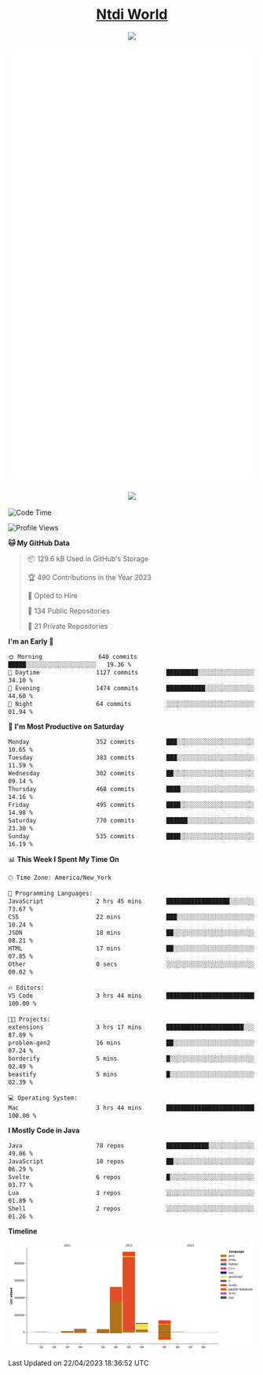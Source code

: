<h1 align="center"><a href="https://www.ntdi.world">Ntdi World</a></h1>
<p align="center">
  <a href="https://github.com/n-tdi"><img src="https://readme-typing-svg.herokuapp.com?lines=FullStack+Developer;Web+Developer;Open-Source+Enthusiast;Java+Developer;Spigot-API%20Developer;&center=true&width=500&height=50"></a>
</p>

<div align="center">
  <img src="/github-metrics.svg"></img>
  
  <img src="https://komarev.com/ghpvc/?username=n-tdi&color=green"></img>
</div>

<!-- May use later.. idk -->
<!-- <a href="http://www.github.com/n-tdi"><img src="https://github-readme-stats.vercel.app/api?username=n-tdi&show_icons=true&hide=&count_private=true&title_color=0891b2&text_color=ffffff&icon_color=0891b2&bg_color=1c1917&hide_border=true&show_icons=true" alt="n-tdi's GitHub stats" /></a> -->

<!--START_SECTION:waka-->
![Code Time](http://img.shields.io/badge/Code%20Time-235%20hrs%2022%20mins-blue)

![Profile Views](http://img.shields.io/badge/Profile%20Views-1-blue)

**🐱 My GitHub Data** 

> 📦 129.6 kB Used in GitHub's Storage 
 > 
> 🏆 490 Contributions in the Year 2023
 > 
> 💼 Opted to Hire
 > 
> 📜 134 Public Repositories 
 > 
> 🔑 21 Private Repositories 
 > 
**I'm an Early 🐤** 

```text
🌞 Morning                640 commits         █████░░░░░░░░░░░░░░░░░░░░   19.36 % 
🌆 Daytime                1127 commits        █████████░░░░░░░░░░░░░░░░   34.10 % 
🌃 Evening                1474 commits        ███████████░░░░░░░░░░░░░░   44.60 % 
🌙 Night                  64 commits          ░░░░░░░░░░░░░░░░░░░░░░░░░   01.94 % 
```
📅 **I'm Most Productive on Saturday** 

```text
Monday                   352 commits         ███░░░░░░░░░░░░░░░░░░░░░░   10.65 % 
Tuesday                  383 commits         ███░░░░░░░░░░░░░░░░░░░░░░   11.59 % 
Wednesday                302 commits         ██░░░░░░░░░░░░░░░░░░░░░░░   09.14 % 
Thursday                 468 commits         ████░░░░░░░░░░░░░░░░░░░░░   14.16 % 
Friday                   495 commits         ████░░░░░░░░░░░░░░░░░░░░░   14.98 % 
Saturday                 770 commits         ██████░░░░░░░░░░░░░░░░░░░   23.30 % 
Sunday                   535 commits         ████░░░░░░░░░░░░░░░░░░░░░   16.19 % 
```


📊 **This Week I Spent My Time On** 

```text
🕑︎ Time Zone: America/New_York

💬 Programming Languages: 
JavaScript               2 hrs 45 mins       ██████████████████░░░░░░░   73.67 % 
CSS                      22 mins             ███░░░░░░░░░░░░░░░░░░░░░░   10.24 % 
JSON                     18 mins             ██░░░░░░░░░░░░░░░░░░░░░░░   08.21 % 
HTML                     17 mins             ██░░░░░░░░░░░░░░░░░░░░░░░   07.85 % 
Other                    0 secs              ░░░░░░░░░░░░░░░░░░░░░░░░░   00.02 % 

🔥 Editors: 
VS Code                  3 hrs 44 mins       █████████████████████████   100.00 % 

🐱‍💻 Projects: 
extensions               3 hrs 17 mins       ██████████████████████░░░   87.89 % 
problem-gen2             16 mins             ██░░░░░░░░░░░░░░░░░░░░░░░   07.24 % 
borderify                5 mins              █░░░░░░░░░░░░░░░░░░░░░░░░   02.49 % 
beastify                 5 mins              █░░░░░░░░░░░░░░░░░░░░░░░░   02.39 % 

💻 Operating System: 
Mac                      3 hrs 44 mins       █████████████████████████   100.00 % 
```

**I Mostly Code in Java** 

```text
Java                     78 repos            ████████████░░░░░░░░░░░░░   49.06 % 
JavaScript               10 repos            ██░░░░░░░░░░░░░░░░░░░░░░░   06.29 % 
Svelte                   6 repos             █░░░░░░░░░░░░░░░░░░░░░░░░   03.77 % 
Lua                      3 repos             ░░░░░░░░░░░░░░░░░░░░░░░░░   01.89 % 
Shell                    2 repos             ░░░░░░░░░░░░░░░░░░░░░░░░░   01.26 % 
```



**Timeline**

![Lines of Code chart](https://raw.githubusercontent.com/n-tdi/n-tdi/main/assets/bar_graph.png)


 Last Updated on 22/04/2023 18:36:52 UTC
<!--END_SECTION:waka-->
